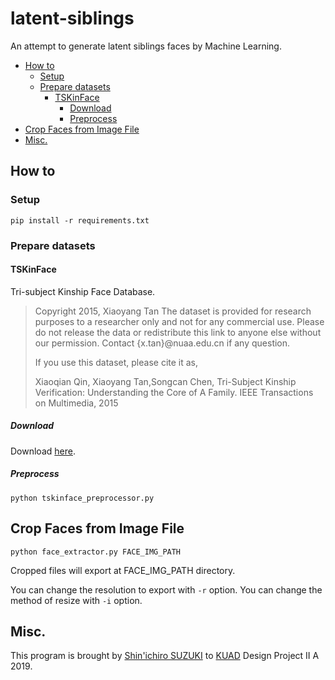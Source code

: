 # latent-siblings

An attempt to generate latent siblings faces by Machine Learning.

- [How to](#how-to)
  - [Setup](#setup)
  - [Prepare datasets](#prepare-datasets)
    - [TSKinFace](#tskinface)
      - [Download](#download)
      - [Preprocess](#preprocess)
- [Crop Faces from Image File](#crop-faces-from-image-file)
- [Misc.](#misc)

## How to

### Setup

```console
pip install -r requirements.txt
```

### Prepare datasets

#### TSKinFace

Tri-subject Kinship Face Database.

> Copyright 2015, Xiaoyang Tan
> The dataset is provided for research purposes to a researcher only and not for any commercial use. Please do not release the data or redistribute this link to anyone else without our permission. Contact {x.tan}@nuaa.edu.cn if any question.
> 
> If you use this dataset, please cite it as,
> 
> Xiaoqian Qin, Xiaoyang Tan,Songcan Chen, Tri-Subject Kinship Verification: Understanding the Core of A Family.  IEEE Transactions on Multimedia, 2015

##### Download

Download [here](http://parnec.nuaa.edu.cn/xtan/data/datasets/TSKinFace_Data.zip).

##### Preprocess

```console
python tskinface_preprocessor.py
```

## Crop Faces from Image File

```console
python face_extractor.py FACE_IMG_PATH
```

Cropped files will export at FACE_IMG_PATH directory.

You can change the resolution to export with `-r` option.
You can change the method of resize with `-i` option.

## Misc.

This program is brought by [Shin'ichiro SUZUKI](https://github.com/shin-sforzando) to [KUAD](https://www.kyoto-art.ac.jp) Design Project II A 2019.
